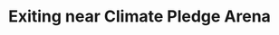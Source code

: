 ---
title: "Exiting near Climate Pledge Arena"
picture: /assets/camera-roll/2022/2022-08-07-exiting-near-climate-pledge-arena/20220808_040900475_iOS.jpg
thumbnail: /assets/camera-roll/2022/2022-08-07-exiting-near-climate-pledge-arena/20220808_040900475_iOS-thumbnail.jpg
tags:
  - photograph
  - Day Trip Seattle 2022
  - Climate Pledge Arena
---